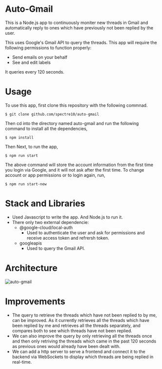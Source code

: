 # Auto-Gmail

This is a Node.js app to continuously moniter new threads in Gmail and automatically reply to ones which have previously not been replied by the user.

This uses Google's Gmail API to query the threads.
This app will require the following permissions to function properly:
- Send emails on your behalf
- See and edit labels

It queries every 120 seconds.

# Usage

To use this app, first clone this repository with the following commnad.

```
$ git clone github.com/spectre10/auto-gmail
```
Then cd into the directory named auto-gmail and run the following command to install all the dependencies,
```
$ npm install
```
Then 
Next, to run the app,
```
$ npm run start
```
The above command will store the account information from the first time you login via Google, and it will not ask after the first time.
To change account or app permissions or to login again, run,
```
$ npm run start-new
```
# Stack and Libraries
- Used Javascript to write the app. And Node.js to run it.
- There only two external dependencie:
  - @google-cloud/local-auth
    - Used to authenticate the user and ask for permissions and receive access token and refrersh token.
  - googleapis
    - Used to query the Gmail API.
# Architecture
![auto-gmail](https://github.com/spectre10/auto-gmail/assets/72698233/7f429078-74ff-428e-adbf-aac266efe344)


# Improvements
- The query to retrieve the threads which have not been replied to by me, can be improved.
  As it currently retrieves all the threads which have been replied by me and retrieves all the threads separately, and compares both to see which threads have not been replied.
- We can also improve the query by only retrieving all the threads once and then only retriving the threads which came in the past 120 seconds as previous ones would already have been dealt with.
- We can add a http server to serve a frontend and connect it to the backend via WebSockets to display which threads are being replied in real-time.

